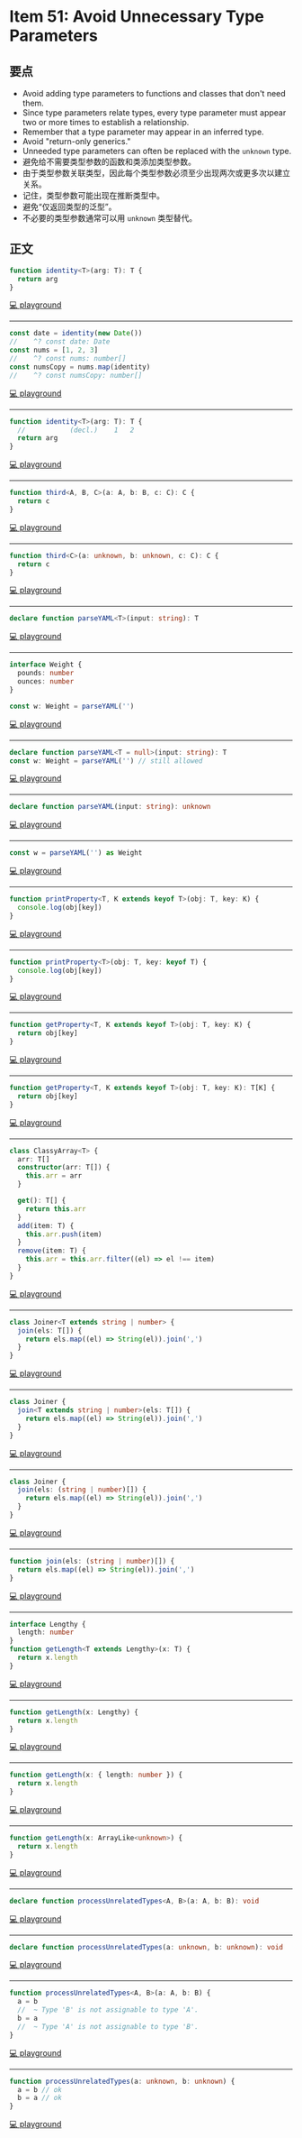 # Item 51: Avoid Unnecessary Type Parameters

## 要点

- Avoid adding type parameters to functions and classes that don't need them.
- Since type parameters relate types, every type parameter must appear two or more times to establish a relationship.
- Remember that a type parameter may appear in an inferred type.
- Avoid "return-only generics."
- Unneeded type parameters can often be replaced with the `unknown` type.
- 避免给不需要类型参数的函数和类添加类型参数。
- 由于类型参数关联类型，因此每个类型参数必须至少出现两次或更多次以建立关系。
- 记住，类型参数可能出现在推断类型中。
- 避免“仅返回类型的泛型”。
- 不必要的类型参数通常可以用 `unknown` 类型替代。

## 正文

```ts
function identity<T>(arg: T): T {
  return arg
}
```

[💻 playground](https://www.typescriptlang.org/play/?ts=5.4.5#code/GYVwdgxgLglg9mABDAJgUzLKBPAPAFQD4AKAQwCcBzALkXwEpb9EBvAKEUXLShHKQqUA3GwC+bIA)

---

```ts
const date = identity(new Date())
//    ^? const date: Date
const nums = [1, 2, 3]
//    ^? const nums: number[]
const numsCopy = nums.map(identity)
//    ^? const numsCopy: number[]
```

[💻 playground](https://www.typescriptlang.org/play/?ts=5.4.5#code/GYVwdgxgLglg9mABDAJgUzLKBPAPAFQD4AKAQwCcBzALkXwEpb9EBvAKEUXLShHKQqUA3GwC+bCAgDOURClJQ0iALzJ0mGDmJg0Ad0QARBWmL16IgPQXOnAHoB+RJLAy5x2kcUTpssCAC2UiqIANoAjAA0iABMUQDMALqW1jYOTj6IfoG0WQBGaOQhCd4uvgFSAMJwAA7YwVlSAHT+pNXEqBhY2OZsVjaIac6uDVW1OQH5hcVAA)

---

```ts
function identity<T>(arg: T): T {
  //           (decl.)    1   2
  return arg
}
```

[💻 playground](https://www.typescriptlang.org/play/?ts=5.4.5#code/GYVwdgxgLglg9mABDAJgUzLKBPAPAFQD4AKAQwCcBzALkXwEpb9EBvAKEUQHovO--OxdBAA2AOnr8AjHwBMHROTRQQ5JBUoBuNgF82QA)

---

```ts
function third<A, B, C>(a: A, b: B, c: C): C {
  return c
}
```

[💻 playground](https://www.typescriptlang.org/play/?ts=5.4.5#code/GYVwdgxgLglg9mABFAFjATgEwDwEEA0iAQoQMIB8AFAIYBciBiARvSYhPaQJSeIDeAKESJ0AUygh0SCAG4BAXwFA)

---

```ts
function third<C>(a: unknown, b: unknown, c: C): C {
  return c
}
```

[💻 playground](https://www.typescriptlang.org/play/?ts=5.4.5#code/GYVwdgxgLglg9mABFAFjATgEwDwGEB8AFAIYBci4A1mHAO5gA0iARuVTfUxObgJQ+IA3gChEidAFMoIdEggBuYQF9hQA)

---

```ts
declare function parseYAML<T>(input: string): T
```

[💻 playground](https://www.typescriptlang.org/play/?ts=5.4.5#code/CYUwxgNghgTiAEAzArgOzAFwJYHtXwAdYBnEATQEEBZAGQB4AVAPgAotUDkMAueYjGOwDmASl4MA3ACggA)

---

```ts
interface Weight {
  pounds: number
  ounces: number
}

const w: Weight = parseYAML('')
```

[💻 playground](https://www.typescriptlang.org/play/?ts=5.4.5#code/CYUwxgNghgTiAEAzArgOzAFwJYHtXwAdYBnEATQEEBZAGQB4AVAPgAotUDkMAueYjGOwDmASl4MA3ACh2GEDERQwCAOogsQgBYZ4AbynxCONMGK9UyALYAjedMPH0IM-As27UgL5SpYPP3gAd141DW14AF5CEnJqGhYAcgSRaSA)

---

```ts
declare function parseYAML<T = null>(input: string): T
const w: Weight = parseYAML('') // still allowed
```

[💻 playground](https://www.typescriptlang.org/play/?ts=5.4.5#code/JYOwLgpgTgZghgYwgAgOoWAcwBZmQbwChlkAHAewFcQATAZwC5kRKBbAI2gG5jkqQkjZm05QeAX0I0ICADZwoKGNQRhg5EGQV0IATQCCAWQAyAHgAqAXhazZAPgAUoUpTBM6YKKEwBKJuZ4EDQ9kAHcmdCxcZEstKB0DEwcAcmSfLhIAekzkD2BbZDhbclCIGkIgA)

---

```ts
declare function parseYAML(input: string): unknown
```

[💻 playground](https://www.typescriptlang.org/play/?ts=5.4.5#code/JYOwLgpgTgZghgYwgAgOoWAcwBZmQbwChlkAHAewFcQATAZwC5kRKBbAI2gG5jkqQkjZm05QeAX0I0ICADZwoKGNQRhg5EGQV0IATQCCAWQAyAClClKYJnTBRQmAJRNqAaxDkA7iB5A)

---

```ts
const w = parseYAML('') as Weight
```

[💻 playground](https://www.typescriptlang.org/play/?ts=5.4.5#code/JYOwLgpgTgZghgYwgAgOoWAcwBZmQbwChlkAHAewFcQATAZwC5kRKBbAI2gG5jkqQkjZm05QeAX0I0ICADZwoKGNQRhg5EGQV0IATQCCAWQAyAClClKYJnTBRQmAJRNqAaxDkA7iB4INt5E9kAF4tKB0DE1MAcmjHZDg6NAwcMB4gA)

---

```ts
function printProperty<T, K extends keyof T>(obj: T, key: K) {
  console.log(obj[key])
}
```

[💻 playground](https://www.typescriptlang.org/play/?ts=5.4.5#code/GYVwdgxgLglg9mABABwE4zFACquyCmqUAngDwAqANIgNKL4AeU+YAJgM6IDW+xcwicgD4AFHABGAKwBcg6j2KyaASkQBvAFCJEEBOzgAbfADoDcAOZipAbQUBdZQG4NAXw1A)

---

```ts
function printProperty<T>(obj: T, key: keyof T) {
  console.log(obj[key])
}
```

[💻 playground](https://www.typescriptlang.org/play/?ts=5.4.5#code/GYVwdgxgLglg9mABABwE4zFACquyCmqUAngDwAqAfABRwBGAVgFyLkA0iA1vsS98XGCsAlIgDeAKESIICAM5wANvgB0iuAHNajANr8AusIDcEgL4SgA)

---

```ts
function getProperty<T, K extends keyof T>(obj: T, key: K) {
  return obj[key]
}
```

[💻 playground](https://www.typescriptlang.org/play/?ts=5.4.5#code/GYVwdgxgLglg9mABAcwKZQAoCc4AdVZQCeAPACoA0iA0oqgB5SpgAmAzogNapFzCJkAfAAo4AIwBWALgFVuRGdQCUiAN4AoRIizoQWJOIkBteQF0A3OoC+6oA)

---

```ts
function getProperty<T, K extends keyof T>(obj: T, key: K): T[K] {
  return obj[key]
}
```

[💻 playground](https://www.typescriptlang.org/play/?ts=5.4.5#code/GYVwdgxgLglg9mABAcwKZQAoCc4AdVZQCeAPACoA0iA0oqgB5SpgAmAzogNapFzCJkAfAAo4AIwBWALgFVuRGdQCUMsgG1qAXUQBvAFCJEWdCCxJxEtfM0BuPQF89QA)

---

```ts
class ClassyArray<T> {
  arr: T[]
  constructor(arr: T[]) {
    this.arr = arr
  }

  get(): T[] {
    return this.arr
  }
  add(item: T) {
    this.arr.push(item)
  }
  remove(item: T) {
    this.arr = this.arr.filter((el) => el !== item)
  }
}
```

[💻 playground](https://www.typescriptlang.org/play/?ts=5.4.5#code/MYGwhgzhAEDC5QJ4EEBOqyIDwBUB80A3gFDTRjoBc0OA2gLoDcp0wA9gHYQAuqArsG5tUACgqpqdegEoi0bgAsAlhAB046AF5y6RtAC+xFgHMAptxHTJDOanN9UHecrXi9hsmAAmXkUu6mALaSsoTOKuroqgAOfBAKfgGB0u4sdoFsAG6miUEhRCxkihEa2sWuUQBmSiABoqYgWgQN0ACEmtr+QdIshoZAA)

---

```ts
class Joiner<T extends string | number> {
  join(els: T[]) {
    return els.map((el) => String(el)).join(',')
  }
}
```

[💻 playground](https://www.typescriptlang.org/play/?ts=5.4.5#code/MYGwhgzhAEBSD2BLAdgUwE4B4Aq1UA8AXVZAExgkPRQHNoAfaZAVwFsAjDAPmgG8AoaNABWSZAApUICAC5o2ANoBdAJR9BQ6OlSFm6ZHmkA6VmAAOkkNAC8PAMpVallSqOiU4gOQAaTyoDcGgC+-CFAA)

---

```ts
class Joiner {
  join<T extends string | number>(els: T[]) {
    return els.map((el) => String(el)).join(',')
  }
}
```

[💻 playground](https://www.typescriptlang.org/play/?ts=5.4.5#code/MYGwhgzhAEBSD2BLAdgUwE7QN4ChrQCslkAeAFWlQA8AXVZAExghvRQHNoAfaZAVwC2AIwwA+ABSoQEAFzQyAbQC6ASmx580dKhp90yStIB0AsAAdJIaAF5R0AMqsOllSqNEU4gOQAaLyoBuDQBfHFCgA)

---

```ts
class Joiner {
  join(els: (string | number)[]) {
    return els.map((el) => String(el)).join(',')
  }
}
```

[💻 playground](https://www.typescriptlang.org/play/?ts=5.4.5#code/MYGwhgzhAEBSD2BLAdgUwE7QN4ChrQCslkAKVECALmhIgBd0UBzaAH2mQFcBbAIwwCUAbQC6A7HnzR0qOp3TJo5CADpuYAA5kQ0ALwA+aAGUGzbQIEqiKEgHIANLYEBuSQF8cHoA)

---

```ts
function join(els: (string | number)[]) {
  return els.map((el) => String(el)).join(',')
}
```

[💻 playground](https://www.typescriptlang.org/play/?ts=5.4.5#code/GYVwdgxgLglg9mABAKzjMAKApgGwM4BciGeUATugOYA+YIAtgEZZkCUA2gLquIDeAUIkRksUEGSS48AOnoBDAA7YciALwA+RAGVyVZa1bTU6DAHIANKdYBufgF9+QA)

---

```ts
interface Lengthy {
  length: number
}
function getLength<T extends Lengthy>(x: T) {
  return x.length
}
```

[💻 playground](https://www.typescriptlang.org/play/?ts=5.4.5#code/JYOwLgpgTgZghgYwgAgDIRAczACwJ7IDeAUMsgDYbY4BcyIArgLYBG0A3MQL7EwMgIwwAPYhkmCGHRZcAHgAqyCAA9IIACYBnNFVx4AfAApldeQEoipZFEkMoY5QDpKMnJx5A)

---

```ts
function getLength(x: Lengthy) {
  return x.length
}
```

[💻 playground](https://www.typescriptlang.org/play/?ts=5.4.5#code/JYOwLgpgTgZghgYwgAgDIRAczACwJ7IDeAUMsgDYbY4BcyIArgLYBG0A3MQL7EwMgIwwAPYhkmCGHRZcACgAedadTwBKIqWRRJDKGPkA6SjJyceQA)

---

```ts
function getLength(x: { length: number }) {
  return x.length
}
```

[💻 playground](https://www.typescriptlang.org/play/?ts=5.4.5#code/JYOwLgpgTgZghgYwgAgDIRAczACwJ7IDeAUMsgDYbY4BcyIArgLYBG0A3MQL7EwMgIwwAPYhkmCGHRZcACgAedQpRm16zNlC4BKIqWRRJDKGPkA6FdU48gA)

---

```ts
function getLength(x: ArrayLike<unknown>) {
  return x.length
}
```

[💻 playground](https://www.typescriptlang.org/play/?ts=5.4.5#code/JYOwLgpgTgZghgYwgAgDIRAczACwJ7IDeAUMsgDYbY4BcyIArgLYBG0A3MQL7EwMgIwwAPYhkmCGHRZcACgAedAIJQocPKmABrCAB5+WkMIDuIAHwBKIqWRRJDKGPkA6SjJyceQA)

---

```ts
declare function processUnrelatedTypes<A, B>(a: A, b: B): void
```

[💻 playground](https://www.typescriptlang.org/play/?ts=5.4.5#code/JYOwLgpgTgZghgYwgAgDIRAczACwJ7IDeAUMsgDYbY4BcyIArgLYBG0A3MQL7EAmECcnCgoYDEAjDAA9iGQAHKNKQBnFQFUQIoZF4AVPPIgqAPAEEANMgBCAPgAUcOpeQs61gJR0AbtOC9OIA)

---

```ts
declare function processUnrelatedTypes(a: unknown, b: unknown): void
```

[💻 playground](https://www.typescriptlang.org/play/?ts=5.4.5#code/JYOwLgpgTgZghgYwgAgDIRAczACwJ7IDeAUMsgDYbY4BcyIArgLYBG0A3MQL7EAmECcnCgoYDEAjDAA9iGQAHKNKQBnFQFUQIoZF4AVPPIgqAFHDriA1iGkB3EABpkLCyGt2QASjoA3acF5OIA)

---

```ts
function processUnrelatedTypes<A, B>(a: A, b: B) {
  a = b
  //  ~ Type 'B' is not assignable to type 'A'.
  b = a
  //  ~ Type 'A' is not assignable to type 'B'.
}
```

[💻 playground](https://www.typescriptlang.org/play/?ts=5.4.5#code/JYOwLgpgTgZghgYwgAgDIRAczACwJ7IDeAUMsgDYbY4BcyIArgLYBG0A3MQL7EwMgIwwAPYhkAByjCkAZxkBVEFAjk4kACYAVPOIgyAPAEEANMgBCAPgAUcOieQs6ZgJRFSZZHGQBeB5wD0-mQAfsjausgA5GaRyMAy9MJgnnLAmCBwLJTIYMI5OiiRhpEAdO5kLD6eAUHIoeGFxXEJIEkpMmkZWSi5+RHRpdzEQA)

---

```ts
function processUnrelatedTypes(a: unknown, b: unknown) {
  a = b // ok
  b = a // ok
}
```

[💻 playground](https://www.typescriptlang.org/play/?ts=5.4.5#code/JYOwLgpgTgZghgYwgAgDIRAczACwJ7IDeAUMsgDYbY4BcyIArgLYBG0A3MQL7EwMgIwwAPYhkAByjCkAZxkBVEFAjk4kACYAVPOIgyAFHDr8A1iGEB3EABpkLYyDOWQASiKlkcZAF477MgD0AcjCJh4sPp7+yEEhYTxAA)
